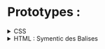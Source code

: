 # Prototypes : 


<details>
    <summary> CSS </summary>
    
CSS Selectors :
    
- Universal Selector : 
```css
* {
    margin: 0;
    padding: 0;
}
```
- Element Type Selectors : 
```css
p {
    color: blue;
}
```
- id Type Selectors : 
```css
#Test {
    color: red;
}
```
- Class Type Selectors : 
```css
.blue {
    color: blue;
}
```

***CSS BackGround*** : 
- BackGround Color : 
```css
body {
    background-color: #f0e68c;
}
```

- BackGround image : 
```css
body {
    background-image: url("something/smth.png");
}
```

- BackGround Reapeat : 
```css
body {
    background-image: url("images/texture.png");
    background-repeat: no-repeat;
}
```
> background-repeat : no-repeat / repeat
> background-repeat : repeat-x / repeat-y


- BackGround Position : 
```css
body {
    background-image: url("images/robot.png");
    background-repeat: no-repeat;
    background-position: right top;
}
```
> background-position : right top, left top...

- BackGround attachement: 
```css
body {
    background-image: url("images/smth.png");
    background-repeat: no-repeat;
    background-attachment: fixed;
}
```

***CSS Fonts*** : 
> font family 
```css
body {
    font-family: Arial, Helvetica, sans-serif;
}
```

> font family : serif, sans-serif, monospace, cursive, fantasy.

- font style : 
```css
p.normal {
  font-style: normal;
}
p.italic {
  font-style: italic;
}
p.oblique {
  font-style: oblique;
}
```

- font seize : 
```css
h1 {
    font-size: 24px;
}
p {
    font-size: 14px;
}
```

> font-size : px, Large/medium...



***CSS Text*** :

- Text Color : 
```css
body {
    color: #434343;
}
```

- Text alligement : 
```css
h1 {
    text-align: center;
}
p {
    text-align: justify;
}
```

***CSS Links*** : 

- Links : 

```css
a:link {
    color: #1ebba3;
}
a:visited {
    color: #ff00f4;
}
a:hover {
    color: #a766ff;
}
a:active {
    color: #ff9800;
}
```

***CSS Lists*** : 

- Lists : 
```css
ul {
    list-style-type: square;
}
ol {
    list-style-type: upper-roman;
}
```
</details>

<details>
    <summary> HTML : Symentic des Balises </summary>
    
    
</details>
